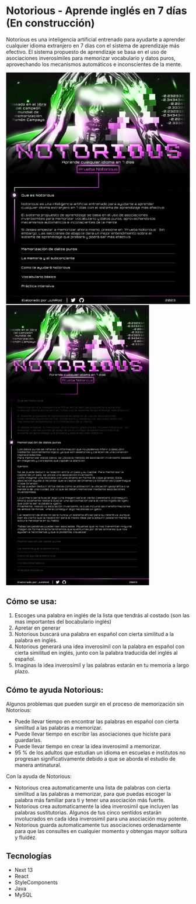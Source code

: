 # Notorious - Aprende inglés en 7 días (En construcción)

Notorious es una inteligencia artificial entrenado para ayudarte a aprender cualquier idioma extranjero en 7 días con el sistema de aprendizaje más efectivo.
El sistema propuesto de aprendizaje se basa en el uso de asociaciones inverosímiles para memorizar vocabulario y datos puros, aprovechando los mecanismos automáticos e inconscientes de la mente.

![Imagen del Proyecto](/front/public/images/Notorious.png)
![Imagen del Proyecto](/front/public/images/Notorious2.png)

## Cómo se usa:

1. Escoges una palabra en inglés de la lista que tendrás al costado (son las mas importantes del bocabulario inglés)
2. Apretar en generar
3. Notorious buscará una palabra en español con cierta similitud a la palabra en inglés.
4. Notorious generará una idea inverosímil con la palabra en español con cierta similitud en inglés, junto con la palabra traducida del inglés al español.
5. Imaginas la idea inverosímil y las palabras estarán en tu memoria a largo plazo.


## Cómo te ayuda Notorious:

Algunos problemas que pueden surgir en el proceso de memorización sin Notorious:

- Puede llevar tiempo en encontrar las palabras en español con cierta similitud a las palabras a memorizar.
- Puede llevar tiempo en escribir las asociaciones que hiciste para guardarlas.
- Puede llevar tiempo en crear la idea inverosimil a memorizar.
- 95 % de los adultos que estudian un idioma en escuelas e institutos no progresan significativamente debido a que se aborda el estudio de manera antinatural.

Con la ayuda de Notorious:
	
- Notorious crea automaticamente una lista de palabras con cierta similitud a las palabras a memorizar, para que puedas escoger la palabra más familiar para ti y tener una asociación más fuerte.
- Notorious crea automaticamente la idea inverosimil que incluyen las palabras sustitutorias. Algunos de tus cinco sentidos estarán involucrados en cada idea inverosimil para una asociación muy potente.
- Notorious guarda automaticamente tus asociaciones ordenadamente para que las consultes en cualquier momento y obtengas mayor soltura y fluidéz.

## Tecnologías
- Next 13
- React
- StyleComponents
- Java
- MySQL

